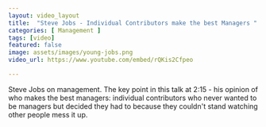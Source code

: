 ```yaml
---
layout: video_layout
title:  "Steve Jobs - Individual Contributors make the best Managers "
categories: [ Management ]
tags: [video]
featured: false
image: assets/images/young-jobs.png
video_url: https://www.youtube.com/embed/rQKis2Cfpeo

---
```

Steve Jobs on management. The key point in this talk at 2:15 - his opinion of who makes the best managers: individual contributors who never wanted to be managers but decided they had to because they couldn't stand watching other people mess it up.